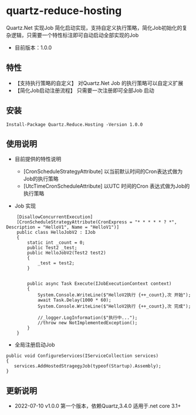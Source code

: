 # quartz-reduce-hosting
Quartz.Net 实现Job 简化启动实现，支持自定义执行策略，简化Job初始化的复杂逻辑，只需要一个特性标注即可自动启动全部实现的Job
- 目前版本：1.0.0


## 特性
- 【支持执行策略的自定义】 对Quartz.Net Job 的执行策略可以自定义扩展
- 【简化Job启动注册流程】 只需要一次注册即可全部Job 启动

## 安装
```
Install-Package Quartz.Reduce.Hosting -Version 1.0.0
```

## 使用说明
- 目前提供的特性说明
  - [CronScheduleStrategyAttribute] 以当前默认时间的Cron表达式做为Job的执行策略
  - [UtcTimeCronScheduleAttribute]  以UTC 时间的Cron 表达式做为Job的执行策略

- Job 实现
```
    [DisallowConcurrentExecution]
    [CronScheduleStrategyAttribute(CronExpress = "* * * * * ? *", Description = "HelloV1", Name = "HelloV1")]
    public class HelloJobV2 : IJob
    {
        static int _count = 0;
        public Test2 _test;
        public HelloJobV2(Test2 test2)
        {
            _test = test2;
        }


        public async Task Execute(IJobExecutionContext context)
        {
            System.Console.WriteLine($"HelloV2执行 {++_count},次 开始");
            await Task.Delay(1000 * 60);
            System.Console.WriteLine($"HelloV2执行 {++_count},次 完成");

            //_logger.LogInformation($"执行中...");
            //throw new NotImplementedException();
        }
    }
```

- 全局注册启动Job
```
public void ConfigureServices(IServiceCollection services)
{
   services.AddHostedStragegyJob(typeof(Startup).Assembly);
}
```

## 更新说明
- 2022-07-10 v1.0.0
第一个版本，依赖Quartz,3.4.0 适用于.net core 3.1+
